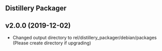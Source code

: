 Distillery Packager
-----------------------------------

## v2.0.0 (2019-12-02)
* Changed output directory to rel/distillery_packager/debian/packages (Please create directory if upgrading)
